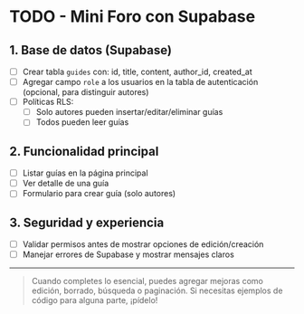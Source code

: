 # TODO - Mini Foro con Supabase

## 1. Base de datos (Supabase)
- [ ] Crear tabla `guides` con: id, title, content, author_id, created_at
- [ ] Agregar campo `role` a los usuarios en la tabla de autenticación (opcional, para distinguir autores)
- [ ] Políticas RLS:
    - [ ] Solo autores pueden insertar/editar/eliminar guías
    - [ ] Todos pueden leer guías

## 2. Funcionalidad principal
- [ ] Listar guías en la página principal
- [ ] Ver detalle de una guía
- [ ] Formulario para crear guía (solo autores)

## 3. Seguridad y experiencia
- [ ] Validar permisos antes de mostrar opciones de edición/creación
- [ ] Manejar errores de Supabase y mostrar mensajes claros

---

> Cuando completes lo esencial, puedes agregar mejoras como edición, borrado, búsqueda o paginación. Si necesitas ejemplos de código para alguna parte, ¡pídelo!
